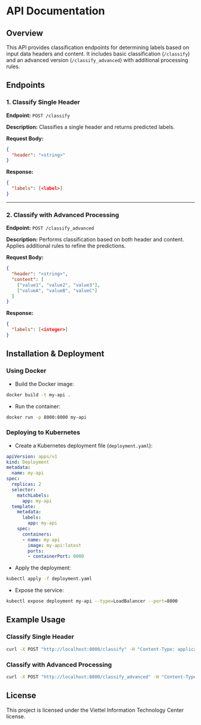 # API Documentation

## Overview
This API provides classification endpoints for determining labels based on input data headers and content. It includes basic classification (`/classify`) and an advanced version (`/classify_advanced`) with additional processing rules.

## Endpoints

### 1. Classify Single Header
**Endpoint:** `POST /classify`

**Description:**
Classifies a single header and returns predicted labels.

**Request Body:**
```json
{
  "header": "<string>"
}
```

**Response:**
```json
{
  "labels": [<label>]
}
```

---

### 2. Classify with Advanced Processing
**Endpoint:** `POST /classify_advanced`

**Description:**
Performs classification based on both header and content. Applies additional rules to refine the predictions.

**Request Body:**
```json
{
  "header": "<string>",
  "content": [
    ["value1", "value2", "value3"],
    ["valueA", "valueB", "valueC"]
  ]
}
```

**Response:**
```json
{
  "labels": [<integer>]
}
```

## Installation & Deployment

### Using Docker
* Build the Docker image:

```sh
docker build -t my-api .
```

* Run the container:

```sh
docker run -p 8000:8000 my-api
```

### Deploying to Kubernetes
* Create a Kubernetes deployment file (`deployment.yaml`):
   
```yaml
apiVersion: apps/v1
kind: Deployment
metadata:
  name: my-api
spec:
  replicas: 2
  selector:
    matchLabels:
      app: my-api
  template:
    metadata:
      labels:
        app: my-api
    spec:
      containers:
      - name: my-api
        image: my-api:latest
        ports:
        - containerPort: 8000
```

* Apply the deployment:

```sh
kubectl apply -f deployment.yaml
```

* Expose the service:
   
```sh
kubectl expose deployment my-api --type=LoadBalancer --port=8000
```

## Example Usage
### Classify Single Header
```sh
curl -X POST "http://localhost:8000/classify" -H "Content-Type: application/json" -d '{"header": "email"}'
```

### Classify with Advanced Processing
```sh
curl -X POST "http://localhost:8000/classify_advanced" -H "Content-Type: application/json" -d '{"header": "phone_number", "content": [["1234567890", "0987654321"]]}'
```

## License
This project is licensed under the Viettel Information Technology Center license.
